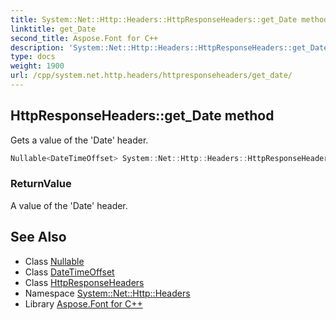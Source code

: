```yaml
---
title: System::Net::Http::Headers::HttpResponseHeaders::get_Date method
linktitle: get_Date
second_title: Aspose.Font for C++
description: 'System::Net::Http::Headers::HttpResponseHeaders::get_Date method. Gets a value of the ''Date'' header in C++.'
type: docs
weight: 1900
url: /cpp/system.net.http.headers/httpresponseheaders/get_date/
---
```

## HttpResponseHeaders::get_Date method


Gets a value of the 'Date' header.

```cpp
Nullable<DateTimeOffset> System::Net::Http::Headers::HttpResponseHeaders::get_Date()
```


### ReturnValue

A value of the 'Date' header.

## See Also

* Class [Nullable](../../../system/nullable/)
* Class [DateTimeOffset](../../../system/datetimeoffset/)
* Class [HttpResponseHeaders](../)
* Namespace [System::Net::Http::Headers](../../)
* Library [Aspose.Font for C++](../../../)
